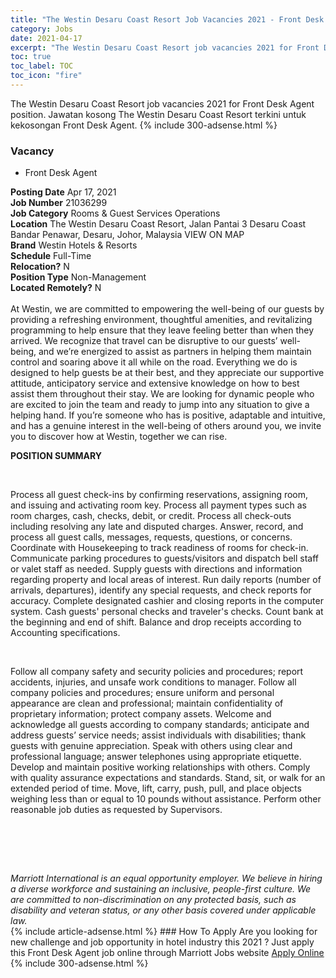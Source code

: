 ```yaml
---
title: "The Westin Desaru Coast Resort Job Vacancies 2021 - Front Desk Agent" 
category: Jobs 
date: 2021-04-17 
excerpt: "The Westin Desaru Coast Resort job vacancies 2021 for Front Desk Agent position. Jawatan kosong The Westin Desaru Coast Resort terkini untuk kekosongan Front Desk Agent." 
toc: true 
toc_label: TOC 
toc_icon: "fire" 
--- 
```


The Westin Desaru Coast Resort job vacancies 2021 for Front Desk Agent position. Jawatan kosong The Westin Desaru Coast Resort terkini untuk kekosongan Front Desk Agent. 
{% include 300-adsense.html %} 
### Vacancy 
- Front Desk Agent 
<div><div><b>Posting Date</b> Apr 17, 2021<br><b>Job Number</b> 21036299<br><b>Job Category</b> Rooms &amp; Guest Services Operations<br><b>Location</b> The Westin Desaru Coast Resort, Jalan Pantai 3 Desaru Coast Bandar Penawar, Desaru, Johor, Malaysia VIEW ON MAP<br><b>Brand</b> Westin Hotels &amp; Resorts<br><b>Schedule</b> Full-Time<br><b>Relocation?</b> N<br><b>Position Type</b> Non-Management<br><b>Located Remotely?</b> N<br><br>At Westin, we are committed to empowering the well-being of our guests by providing a refreshing environment, thoughtful amenities, and revitalizing programming to help ensure that they leave feeling better than when they arrived. We recognize that travel can be disruptive to our guests&#8217; well-being, and we&#8217;re energized to assist as partners in helping them maintain control and soaring above it all while on the road. Everything we do is designed to help guests be at their best, and they appreciate our supportive attitude, anticipatory service and extensive knowledge on how to best assist them throughout their stay. We are looking for dynamic people who are excited to join the team and ready to jump into any situation to give a helping hand. If you&#8217;re someone who has is positive, adaptable and intuitive, and has a genuine interest in the well-being of others around you, we invite you to discover how at Westin, together we can rise.<br></div><div> <p><strong>POSITION SUMMARY</strong></p> <p>&#160;</p> <p>Process all guest check-ins by confirming reservations, assigning room, and issuing and activating room key. Process all payment types such as room charges, cash, checks, debit, or credit. Process all check-outs including resolving any late and disputed charges. Answer, record, and process all guest calls, messages, requests, questions, or concerns. Coordinate with Housekeeping to track readiness of rooms for check-in. Communicate parking procedures to guests/visitors and dispatch bell staff or valet staff as needed. Supply guests with directions and information regarding property and local areas of interest. Run daily reports (number of arrivals, departures), identify any special requests, and check reports for accuracy. Complete designated cashier and closing reports in the computer system. Cash guests' personal checks and traveler's checks. Count bank at the beginning and end of shift. Balance and drop receipts according to Accounting specifications.</p> <p>&#160;</p> <p>Follow all company safety and security policies and procedures; report accidents, injuries, and unsafe work conditions to manager. Follow all company policies and procedures; ensure uniform and personal appearance are clean and professional; maintain confidentiality of proprietary information; protect company assets. Welcome and acknowledge all guests according to company standards; anticipate and address guests&#8217; service needs; assist individuals with disabilities; thank guests with genuine appreciation. Speak with others using clear and professional language; answer telephones using appropriate etiquette. Develop and maintain positive working relationships with others. Comply with quality assurance expectations and standards. Stand, sit, or walk for an extended period of time. Move, lift, carry, push, pull, and place objects weighing less than or equal to 10 pounds without assistance. Perform other reasonable job duties as requested by Supervisors.</p> <p>&#160;</p> <p>&#160;</p> </div> <div> &#160;</div> <em>Marriott International is an equal opportunity employer.&#160;We believe in hiring a diverse workforce and sustaining an inclusive, people-first culture.&#160;We are committed to non-discrimination on&#160;any&#160;protected&#160;basis, such as disability and veteran status, or any other basis covered under applicable law.</em><br></div> 
{% include article-adsense.html %} 
### How To Apply 
Are you looking for new challenge and job opportunity in hotel industry this 2021 ?
Just apply this Front Desk Agent job online through Marriott Jobs website 
<a href="https://jobs.marriott.com/marriott/jobs/21036299?lang=en-us" class="btn btn--info" target="_blank" rel="nofollow noopenner">Apply Online</a> 
{% include 300-adsense.html %} 